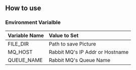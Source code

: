 ## How to use
### Environment Varialble
|Variable Name|Value to Set|
|:-----------|:-----------|
|FILE_DIR|Path to save Picture|
|MQ_HOST|Rabbit MQ's IP Addr or Hostname|
|QUEUE_NAME|Rabbit MQ's Queue Name|
